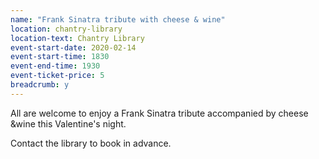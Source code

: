 ```yaml
---
name: "Frank Sinatra tribute with cheese & wine"
location: chantry-library
location-text: Chantry Library
event-start-date: 2020-02-14
event-start-time: 1830
event-end-time: 1930
event-ticket-price: 5
breadcrumb: y
---
```


All are welcome to enjoy a Frank Sinatra tribute accompanied by cheese &wine this Valentine's night.

Contact the library to book in advance.
